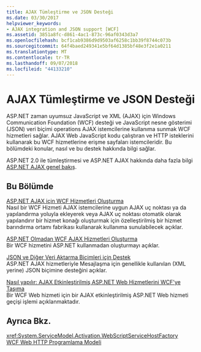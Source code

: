 ```yaml
---
title: AJAX Tümleştirme ve JSON Desteği
ms.date: 03/30/2017
helpviewer_keywords:
- AJAX integration and JSON support [WCF]
ms.assetid: 3851a8fc-d861-4ac1-873c-96af0343d3a7
ms.openlocfilehash: bcf1cab9386d9d9503af6258c1bb39f8744c073b
ms.sourcegitcommit: 64f4baed249341e5bf64d1385bf48e3f2e1a0211
ms.translationtype: MT
ms.contentlocale: tr-TR
ms.lasthandoff: 09/07/2018
ms.locfileid: "44133210"
---
```

# <a name="ajax-integration-and-json-support"></a>AJAX Tümleştirme ve JSON Desteği
ASP.NET zaman uyumsuz JavaScript ve XML (AJAX) için Windows Communication Foundation (WCF) desteği ve JavaScript nesne gösterimi (JSON) veri biçimi operations AJAX istemcilerine kullanıma sunmak WCF hizmetleri sağlar. AJAX Web JavaScript kodu çalıştıran ve HTTP isteklerini kullanarak bu WCF hizmetlerine erişme sayfaları istemcileridir. Bu bölümdeki konular, nasıl ve bu destek hakkında bilgi sağlar.  
  
 ASP.NET 2.0 ile tümleştirmesi ve ASP.NET AJAX hakkında daha fazla bilgi [ASP.NET AJAX genel bakış](https://go.microsoft.com/fwlink/?LinkId=96725).  
  
## <a name="in-this-section"></a>Bu Bölümde  
 [ASP.NET AJAX için WCF Hizmetleri Oluşturma](../../../../docs/framework/wcf/feature-details/creating-wcf-services-for-aspnet-ajax.md)  
 Nasıl bir WCF Hizmeti AJAX istemcilerine uygun AJAX uç noktası ya da yapılandırma yoluyla ekleyerek veya AJAX uç noktası otomatik olarak yapılandırır bir hizmet konağı oluşturmak için özelleştirilmiş bir hizmet barındırma ortamı fabrikası kullanarak kullanıma sunulabilecek açıklar.  
  
 [ASP.NET Olmadan WCF AJAX Hizmetleri Oluşturma](../../../../docs/framework/wcf/feature-details/creating-wcf-ajax-services-without-aspnet.md)  
 Bir WCF hizmetini ASP.NET kullanmadan oluşturmayı açıklar.  
  
 [JSON ve Diğer Veri Aktarma Biçimleri için Destek](../../../../docs/framework/wcf/feature-details/support-for-json-and-other-data-transfer-formats.md)  
 ASP.NET AJAX hizmetleriyle Mesajlaşma için genellikle kullanılan (XML yerine) JSON biçimine desteğini açıklar.  
  
 [Nasıl yapılır: AJAX Etkinleştirilmiş ASP.NET Web Hizmetlerini WCF'ye Taşıma](../../../../docs/framework/wcf/feature-details/how-to-migrate-ajax-enabled-aspnet-web-services-to-wcf.md)  
 Bir WCF Web hizmeti için bir AJAX etkinleştirilmiş ASP.NET Web hizmeti geçişi işlemi açıklanmaktadır.  
  
## <a name="see-also"></a>Ayrıca Bkz.  
 <xref:System.ServiceModel.Activation.WebScriptServiceHostFactory>  
 [WCF Web HTTP Programlama Modeli](../../../../docs/framework/wcf/feature-details/wcf-web-http-programming-model.md)
